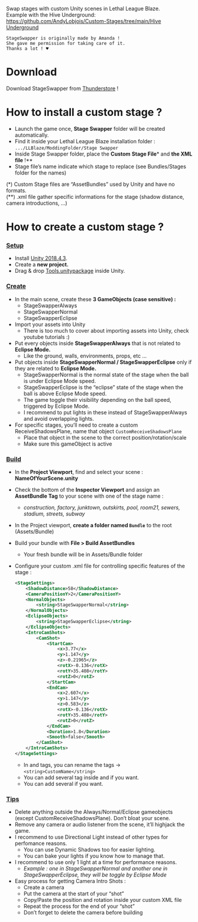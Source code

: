 Swap stages with custom Unity scenes in Lethal League Blaze.<br>
Example with the Hive Underground: [https://github.com/AndyLobjois/Custom-Stages/tree/main/Hive Underground](https://github.com/AndyLobjois/Custom-Stages/tree/main/Hive%20Underground)

```
StageSwapper is originally made by Amanda !
She gave me permission for taking care of it.
Thanks a lot ! ♥
```

# Download

Download StageSwapper from [Thunderstore](https://thunderstore.io/c/lethal-league-blaze/p/AndyLobjois/StageSwapper/) !

# How to install a custom stage ?

- Launch the game once, **Stage Swapper** folder will be created automatically.
- Find it inside your Lethal League Blaze installation folder : `.../LLBlaze/ModdingFolder/Stage Swapper`
- Inside Stage Swapper folder, place the **Custom** **Stage File*** and **the XML file** !**
- Stage file’s name indicate which stage to replace (see Bundles/Stages folder for the names)

(*) Custom Stage files are “AssetBundles” used by Unity and have no formats.<br>
(**) .xml file gather specific informations for the stage (shadow distance, camera introductions, …)

# How to create a custom stage ?

### <ins>Setup</ins>

- Install [Unity 2018.4.3](https://unity.com/releases/editor/whats-new/2018.4.3).
- Create a **new project.**
- Drag & drop [Tools.unitypackage](https://github.com/AndyLobjois/LLB-BlenderReadyModels/blob/master/Characters/(Tools)/Tools.unitypackage) inside Unity.

### <ins>Create</ins>

- In the main scene, create these **3 GameObjects (case sensitive) :**
    - StageSwapperAlways
    - StageSwapperNormal
    - StageSwapperEclipse
- Import your assets into Unity
	- There is too much to cover about importing assets into Unity, check youtube tutorials :)
- Put every objects inside **StageSwapperAlways** that is not related to **Eclipse Mode.**
    - Like the ground, walls, environments, props, etc …
- Put objects inside **StageSwapperNormal / StageSwapperEclipse** only if they are related to **Eclipse Mode.**
    - StageSwapperNormal is the normal state of the stage when the ball is under Eclipse Mode speed.
    - StageSwapperEclipse is the “eclipse” state of the stage when the ball is above Eclipse Mode speed.
    - The game toggle their visibility depending on the ball speed, triggered by Eclipse Mode.
    - I recommend to put lights in these instead of StageSwapperAlways and avoid overlapping lights.
- For specific stages, you’ll need to create a custom ReceiveShadowsPlane, name that object `CustomReceiveShadowsPlane`
    - Place that object in the scene to the correct position/rotation/scale
    - Make sure this gameObject is active

### <ins>Build</ins>

- In the **Project Viewport**, find and select your scene : **NameOfYourScene.unity**
- Check the bottom of the **Inspector Viewport** and assign an **AssetBundle Tag** to your scene with one of the stage name :
    - *construction, factory, junktown, outskirts, pool, room21, sewers, stadium, streets, subway*
- In the Project viewport, **create a folder named `Bundle`** to the root (Assets/Bundle)
- Build your bundle with **File > Build AssetBundles**
    - Your fresh bundle will be in Assets/Bundle folder
- Configure your custom .xml file for controlling specific features of the stage :
    
    ```xml
    <StageSettings>
    	<ShadowDistance>58</ShadowDistance>
    	<CameraPositionY>2</CameraPositionY>
    	<NormalObjects>
    		<string>StageSwapperNormal</string>
    	</NormalObjects>
    	<EclipseObjects>
    		<string>StageSwapperEclipse</string>
    	</EclipseObjects>
    	<IntroCamShots>
    		<CamShot>
    			<StartCam>
    				<x>3.77</x>
    				<y>1.147</y>
    				<z>-0.21965</z>
    				<rotX>-0.136</rotX>
    				<rotY>35.408</rotY>
    				<rotZ>0</rotZ>
    			</StartCam>
    			<EndCam>
    				<x>2.607</x>
    				<y>1.147</y>
    				<z>0.583</z>
    				<rotX>-0.136</rotX>
    				<rotY>35.408</rotY>
    				<rotZ>0</rotZ>
    			</EndCam>
    			<Duration>1.8</Duration>
    			<Smooth>false</Smooth>
    		</CamShot>
    	</IntroCamShots>
    </StageSettings>
    ```
    
    - In <NormalObjects> and <EclipseObjects> tags, you can rename the <string> tags → `<string>CustomName</string>`
    - You can add several <string> tag inside <NormalObjects> and <EclipseObjects> if you want.
    - You can add several <CamShot> if you want.

### <ins>Tips</ins>

- Delete anything outside the Always/Normal/Eclipse gameobjects (except CustomReceiveShadowsPlane). Don’t bloat your scene.
- Remove any camera or audio listener from the scene, it’ll highjack the game.
- I recommend to use Directional Light instead of other types for perfomance reasons.
    - You can use Dynamic Shadows too for easier lighting.
    - You can bake your lights if you know how to manage that.
- I recommend to use only 1 light at a time for performance reasons.
    - *Example : one in StageSwapperNormal and another one in StageSwapperEclipse, they will be toggle by Eclipse Mode*
- Easy process for getting Camera Intro Shots :
    - Create a camera
    - Put the camera at the start of your “shot”
    - Copy/Paste the position and rotation inside your custom XML file
    - Repeat the process for the end of your “shot”
    - Don’t forget to delete the camera before building